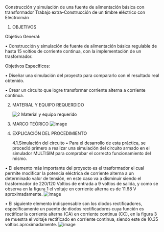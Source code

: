 Construcción y simulación de una fuente de alimentación básica con transformador
Trabajo extra-Construcción de un timbre eléctrico con Electroimán
1. OBJETIVOS

Objetivo General:

•	Construcción y simulación de fuente de alimentación básica regulable de hasta 15 voltios de corriente continua, con la implementación de un trasformador.

Objetivos Específicos:

•	Diseñar una simulación del proyecto para compararlo con el resultado real obtenido.

•	Crear un circuito que logre transformar corriente alterna a corriente continua.

2. MATERIAL Y EQUIPO REQUERDIDO

   ![2 Material y equipo requerido](https://user-images.githubusercontent.com/93946423/156901387-755395fa-05d5-4a6c-a250-17dd4773c651.png)



3. MARCO TEÓRICO
 ![image](https://user-images.githubusercontent.com/93946423/156900213-7ec7abbb-bd49-4d95-b599-d29138f3a89c.png)
 
4. EXPLICACIÓN DEL PROCEDIMIENTO
   
   4.1.Simulación del circuito
•	Para el desarrollo de esta práctica, se procedió primero a realizar una simulación del circuito armado en el simulador MULTISIM para comprobar el correcto funcionamiento del mismo.

•	El elemento más importante del proyecto es el trasformador el cual permite modificar la potencia eléctrica de corriente alterna a un determinado valor de tensión, en este caso va a disminuir siendo el trasformador de 220/120 Voltios de entrada a 9 voltios de salida, y como se observa en la figura 1 el voltaje en corriente alterna es de 11.68 V aproximadamente.
![image](https://user-images.githubusercontent.com/93946423/156907359-afa94dd9-3f4c-4c95-907e-e77b45ee07ad.png)

•	El siguiente elemento indispensable son los diodos rectificadores, específicamente un puente de diodos rectificadores cuya función es rectificar la corriente alterna (CA) en corriente continua (CC), en la figura 3 se muestra el voltaje rectificado en corriente continua, siendo este de 10.35 voltios aproximadamente.
![image](https://user-images.githubusercontent.com/93946423/156904381-9b642ed8-f26b-4d9d-82af-e343af118fea.png)




